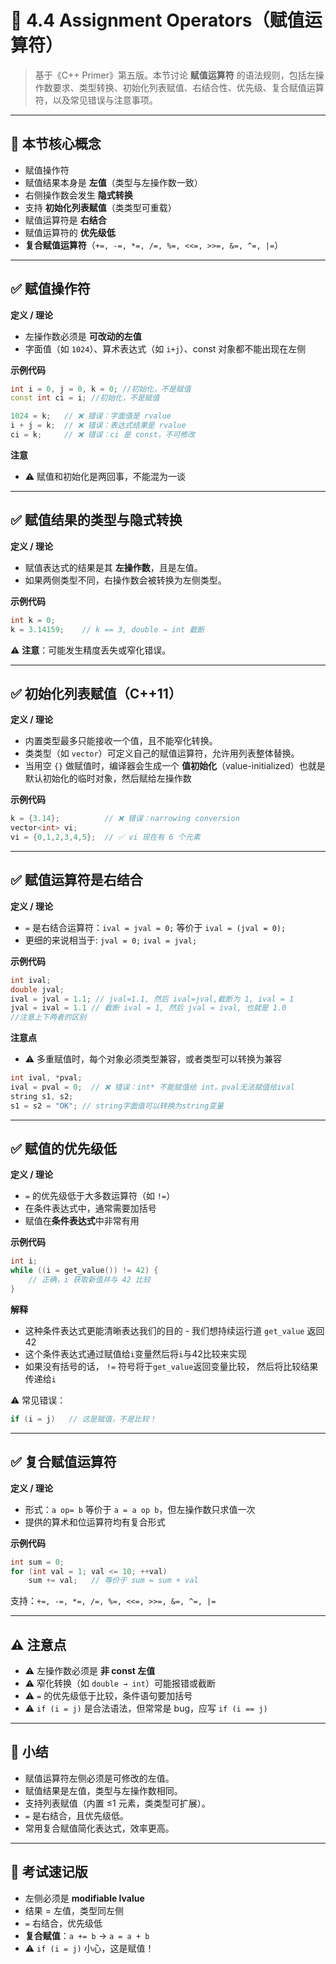 # 📘 4.4 Assignment Operators（赋值运算符）

> 基于《C++ Primer》第五版。本节讨论 **赋值运算符** 的语法规则，包括左操作数要求、类型转换、初始化列表赋值、右结合性、优先级、复合赋值运算符，以及常见错误与注意事项。

---

## 🧠 本节核心概念

* 赋值操作符
* 赋值结果本身是 **左值**（类型与左操作数一致）
* 右侧操作数会发生 **隐式转换**
* 支持 **初始化列表赋值**（类类型可重载）
* 赋值运算符是 **右结合**
* 赋值运算符的 **优先级低**
* **复合赋值运算符**（`+=, -=, *=, /=, %=, <<=, >>=, &=, ^=, |=`）

---

## ✅ 赋值操作符

**定义 / 理论**

* 左操作数必须是 **可改动的左值**
* 字面值（如 `1024`）、算术表达式（如 `i+j`）、const 对象都不能出现在左侧

**示例代码**

```cpp
int i = 0, j = 0, k = 0; //初始化，不是赋值
const int ci = i; //初始化，不是赋值

1024 = k;   // ❌ 错误：字面值是 rvalue
i + j = k;  // ❌ 错误：表达式结果是 rvalue
ci = k;     // ❌ 错误：ci 是 const，不可修改
```
**注意**
- ⚠️ 赋值和初始化是两回事，不能混为一谈

---

## ✅ 赋值结果的类型与隐式转换

**定义 / 理论**

* 赋值表达式的结果是其 **左操作数**，且是左值。
* 如果两侧类型不同，右操作数会被转换为左侧类型。

**示例代码**

```cpp
int k = 0;       
k = 3.14159;    // k == 3, double → int 截断
```

⚠️ **注意**：可能发生精度丢失或窄化错误。

---

## ✅ 初始化列表赋值（C++11）

**定义 / 理论**

* 内置类型最多只能接收一个值，且不能窄化转换。
* 类类型（如 `vector`）可定义自己的赋值运算符，允许用列表整体替换。
* 当用空 `{}` 做赋值时，编译器会生成一个 **值初始化**（value-initialized）也就是默认初始化的临时对象，然后赋给左操作数

**示例代码**

```cpp
k = {3.14};          // ❌ 错误：narrowing conversion
vector<int> vi;
vi = {0,1,2,3,4,5};  // ✅ vi 现在有 6 个元素
```

---

## ✅ 赋值运算符是右结合

**定义 / 理论**

* `=` 是右结合运算符：`ival = jval = 0;` 等价于 `ival = (jval = 0);`
* 更细的来说相当于: `jval = 0;` `ival = jval;` 

**示例代码**

```cpp
int ival;
double jval;
ival = jval = 1.1; // jval=1.1, 然后 ival=jval,截断为 1, ival = 1
jval = ival = 1.1 // 截断 ival = 1, 然后 jval = ival, 也就是 1.0 
//注意上下两者的区别
```

**注意点**

* ⚠️ 多重赋值时，每个对象必须类型兼容，或者类型可以转换为兼容

```cpp
int ival, *pval;
ival = pval = 0;  // ❌ 错误：int* 不能赋值给 int。pval无法赋值给ival
string s1, s2;
s1 = s2 = "OK"; // string字面值可以转换为string变量
```

---

## ✅ 赋值的优先级低

**定义 / 理论**

* `=` 的优先级低于大多数运算符（如 `!=`）
* 在条件表达式中，通常需要加括号
* 赋值在**条件表达式**中非常有用

**示例代码**

```cpp
int i;
while ((i = get_value()) != 42) {
    // 正确，i 获取新值并与 42 比较
}
```
**解释**
- 这种条件表达式更能清晰表达我们的目的 - 我们想持续运行道 `get_value` 返回42
- 这个条件表达式通过赋值给`i`变量然后将`i`与42比较来实现
- 如果没有括号的话， `!=` 符号将于`get_value`返回变量比较， 然后将比较结果传递给`i`

⚠️ 常见错误：

```cpp
if (i = j)   // 这是赋值，不是比较！
```

---

## ✅ 复合赋值运算符

**定义 / 理论**

* 形式：`a op= b` 等价于 `a = a op b`，但左操作数只求值一次
* 提供的算术和位运算符均有复合形式

**示例代码**

```cpp
int sum = 0;
for (int val = 1; val <= 10; ++val)
    sum += val;   // 等价于 sum = sum + val
```

支持：`+=, -=, *=, /=, %=, <<=, >>=, &=, ^=, |=`

---

## ⚠️ 注意点

* ⚠️ 左操作数必须是 **非 const 左值**
* ⚠️ 窄化转换（如 `double → int`）可能报错或截断
* ⚠️ `=` 的优先级低于比较，条件语句要加括号
* ⚠️ `if (i = j)` 是合法语法，但常常是 bug，应写 `if (i == j)`

---

## 🔑 小结

* 赋值运算符左侧必须是可修改的左值。
* 赋值结果是左值，类型与左操作数相同。
* 支持列表赋值（内置 ≤1 元素，类类型可扩展）。
* `=` 是右结合，且优先级低。
* 常用复合赋值简化表达式，效率更高。

---

## 📌 考试速记版

* 左侧必须是 **modifiable lvalue**
* 结果 = 左值，类型同左侧
* `=` 右结合，优先级低
* **复合赋值**：`a += b` → `a = a + b`
* ⚠️ `if (i = j)` 小心，这是赋值！


